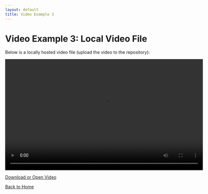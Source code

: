 ```yaml
---
layout: default
title: Video Example 3
---
```


# Video Example 3: Local Video File

Below is a locally hosted video file (upload the video to the repository):

<video width="640" height="360" controls>
  <source src="video.mp4" type="video/mp4">
  Your browser does not support the video tag.
</video>

<p>
  <a href="video.mp4" download target="_blank" rel="noopener noreferrer">
    Download or Open Video
  </a>
</p>

[Back to Home](index.md)
